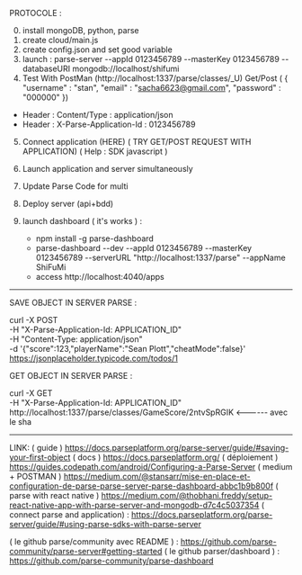   PROTOCOLE : 

0. install mongoDB, python, parse 
1. create cloud/main.js
2. create config.json and set good variable
3. launch : parse-server --appId 0123456789 --masterKey 0123456789 --databaseURI mongodb://localhost/shifumi
4. Test With PostMan (http://localhost:1337/parse/classes/_U) Get/Post ( { "username" : "stan", "email" : "sacha6623@gmail.com", "password" : "000000" })
- Header : Content/Type : application/json
- Header : X-Parse-Application-Id : 0123456789

5. Connect application (HERE) ( TRY GET/POST REQUEST WITH APPLICATION)  ( Help : SDK javascript )
6. Launch application and server simultaneously
7. Update Parse Code for multi
8. Deploy server (api+bdd)




0. launch dashboard ( it's works ) :
    - npm install -g parse-dashboard
    - parse-dashboard --dev --appId 0123456789 --masterKey 0123456789 --serverURL "http://localhost:1337/parse" --appName ShiFuMi
    - access http://localhost:4040/apps







------------------------------------------------------------------------------- 

SAVE OBJECT IN SERVER PARSE : 

curl -X POST \
-H "X-Parse-Application-Id: APPLICATION_ID" \
-H "Content-Type: application/json" \
-d '{"score":123,"playerName":"Sean Plott","cheatMode":false}' \
https://jsonplaceholder.typicode.com/todos/1

GET OBJECT IN SERVER PARSE : 

curl -X GET \
  -H "X-Parse-Application-Id: APPLICATION_ID" \
  http://localhost:1337/parse/classes/GameScore/2ntvSpRGIK   <------ avec le sha

--------------------------------------------------------------------------------
LINK: 
( guide ) https://docs.parseplatform.org/parse-server/guide/#saving-your-first-object
( docs ) https://docs.parseplatform.org/
( déploiement ) https://guides.codepath.com/android/Configuring-a-Parse-Server
( medium + POSTMAN ) https://medium.com/@stansarr/mise-en-place-et-configuration-de-parse-parse-server-parse-dashboard-abbc1b9b800f
( parse with react native ) https://medium.com/@thobhani.freddy/setup-react-native-app-with-parse-server-and-mongodb-d7c4c5037354
( connect parse and application) : https://docs.parseplatform.org/parse-server/guide/#using-parse-sdks-with-parse-server

( le github parse/community avec README ) : https://github.com/parse-community/parse-server#getting-started
( le github parser/dashboard ) : https://github.com/parse-community/parse-dashboard
